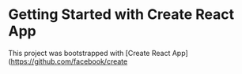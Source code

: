 # Getting Started with Create React App

This project was bootstrapped with [Create React App](https://github.com/facebook/create












